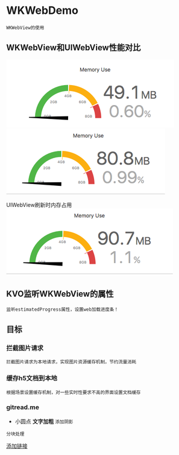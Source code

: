 # WKWebDemo

    WKWebView的使用

## WKWebView和UIWebView性能对比

  [![WKWebView](https://github.com/zhuzhuxingtianxia/WKWebDemo/blob/master/wk.png)](https://github.com/zhuzhuxingtianxia/WKWebDemo/blob/master/wk.png)
  [![UIWebView](https://github.com/zhuzhuxingtianxia/WKWebDemo/blob/master/web.png)](https://github.com/zhuzhuxingtianxia/WKWebDemo/blob/master/web.png)

 UIWebView刷新时内存占用</br>
 ![img](https://github.com/zhuzhuxingtianxia/WKWebDemo/blob/master/mjweb.png)

## KVO监听WKWebView的属性

    监听estimatedProgress属性，设置web加载进度条！

## 目标
### 拦截图片请求

    拦截图片请求为本地请求，实现图片资源缓存机制，节约流量消耗
  
### 缓存h5文档到本地

    根据场景设置缓存机制，对一些实时性要求不高的界面设置文档缓存

### gitread.me
- 小圆点 **文字加粗** `添加阴影`

```
分块处理

```
[添加链接]()
